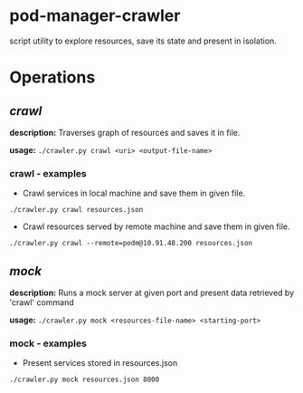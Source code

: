 pod-manager-crawler
===================

script utility to explore resources, save its state and present in isolation.

# Operations

## *crawl*

**description:** Traverses graph of resources and saves it in file.

**usage:** `./crawler.py crawl <uri> <output-file-name>`

### crawl - examples

* Crawl services in local machine and save them in given file.

```
./crawler.py crawl resources.json
```

* Crawl resources served by remote machine and save them in given file.

```
./crawler.py crawl --remote=podm@10.91.48.200 resources.json
```

## *mock*

**description:** Runs a mock server at given port and present data retrieved by 'crawl' command

**usage:** `./crawler.py mock <resources-file-name> <starting-port>`

### mock - examples

* Present services stored in resources.json

```
./crawler.py mock resources.json 8000
```
